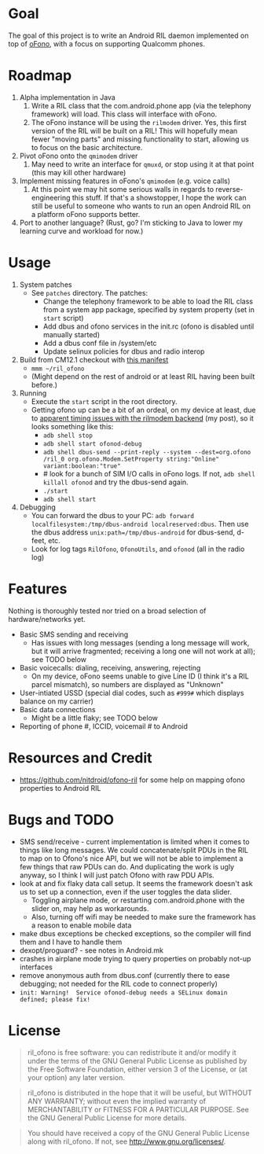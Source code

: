 # Goal

The goal of this project is to write an Android RIL daemon implemented on top of [oFono](https://01.org/ofono), with a focus on supporting Qualcomm phones.

# Roadmap

1. Alpha implementation in Java
	1. Write a RIL class that the com.android.phone app (via the telephony framework) will load. This class will interface with oFono.
	1. The oFono instance will be using the `rilmodem` driver. Yes, this first version of the RIL will be built on a RIL! This will hopefully mean fewer "moving parts" and missing functionality to start, allowing us to focus on the basic architecture.
1. Pivot oFono onto the `qmimodem` driver
	1. May need to write an interface for `qmuxd`, or stop using it at that point (this may kill other hardware)
1. Implement missing features in oFono's `qmimodem` (e.g. voice calls)
	1. At this point we may hit some serious walls in regards to reverse-engineering this stuff. If that's a showstopper, I hope the work can still be useful to someone who wants to run an open Android RIL on a platform oFono supports better.
1. Port to another language? (Rust, go? I'm sticking to Java to lower my learning curve and workload for now.)

# Usage
1. System patches
	* See `patches` directory. The patches:
		* Change the telephony framework to be able to load the RIL class from a system app package, specified by system property (set in `start` script)
		* Add dbus and ofono services in the init.rc (ofono is disabled until manually started)
		* Add a dbus conf file in /system/etc
		* Update selinux policies for dbus and radio interop
1. Build from CM12.1 checkout with [this manifest](https://github.com/scintill/android/commit/424776d7635ddfae3591516e032cc5820f1dfc1a)
	* `mmm ~/ril_ofono`
	* (Might depend on the rest of android or at least RIL having been built before.)
1. Running
	* Execute the `start` script in the root directory.
	* Getting ofono up can be a bit of an ordeal, on my device at least, due to [apparent timing issues with the rilmodem backend](https://lists.ofono.org/pipermail/ofono/2017-August/017355.html) (my post), so it looks something like this:
		* `adb shell stop`
		* `adb shell start ofonod-debug`
		* `adb shell dbus-send --print-reply --system --dest=org.ofono /ril_0 org.ofono.Modem.SetProperty string:"Online" variant:boolean:"true"`
		* \# look for a bunch of SIM I/O calls in oFono logs. If not, `adb shell killall ofonod` and try the dbus-send again.
		* `./start`
		* `adb shell start`
1. Debugging
    * You can forward the dbus to your PC: `adb forward localfilesystem:/tmp/dbus-android localreserved:dbus`. Then use the dbus address `unix:path=/tmp/dbus-android` for dbus-send, d-feet, etc.
    * Look for log tags `RilOfono`, `OfonoUtils`, and `ofonod` (all in the radio log)

# Features

Nothing is thoroughly tested nor tried on a broad selection of hardware/networks yet.

* Basic SMS sending and receiving
	* Has issues with long messages (sending a long message will work, but it will arrive fragmented; receiving a long one will not work at all); see TODO below
* Basic voicecalls: dialing, receiving, answering, rejecting
	* On my device, oFono seems unable to give Line ID (I think it's a RIL parcel mismatch), so numbers are displayed as "Unknown"
* User-intiated USSD (special dial codes, such as `#999#` which displays balance on my carrier)
* Basic data connections
	* Might be a little flaky; see TODO below
* Reporting of phone #, ICCID, voicemail # to Android

# Resources and Credit
* https://github.com/nitdroid/ofono-ril for some help on mapping ofono properties to Android RIL

# Bugs and TODO
* SMS send/receive - current implementation is limited when it comes to things like long messages. We could
concatenate/split PDUs in the RIL to map on to Ofono's nice API, but we will not be able to implement a few things
that raw PDUs can do. And duplicating the work is ugly anyway, so I think I will just patch Ofono with raw PDU APIs.
* look at and fix flaky data call setup. It seems the framework doesn't ask us to set up a connection, even if the user toggles the data slider.
	* Toggling airplane mode, or restarting com.android.phone with the slider on, may help as workarounds.
	* Also, turning off wifi may be needed to make sure the framework has a reason to enable mobile data
* make dbus exceptions be checked exceptions, so the compiler will find them and I have to handle them
* dexopt/proguard? - see notes in Android.mk
* crashes in airplane mode trying to query properties on probably not-up interfaces
* remove anonymous auth from dbus.conf (currently there to ease debugging; not needed for the RIL code to connect properly)
* `init: Warning!  Service ofonod-debug needs a SELinux domain defined; please fix!`

# License

> ril_ofono is free software: you can redistribute it and/or modify
> it under the terms of the GNU General Public License as published by
> the Free Software Foundation, either version 3 of the License, or
> (at your option) any later version.

> ril_ofono is distributed in the hope that it will be useful,
> but WITHOUT ANY WARRANTY; without even the implied warranty of
> MERCHANTABILITY or FITNESS FOR A PARTICULAR PURPOSE.  See the
> GNU General Public License for more details.

> You should have received a copy of the GNU General Public License
> along with ril_ofono.  If not, see <http://www.gnu.org/licenses/>.
